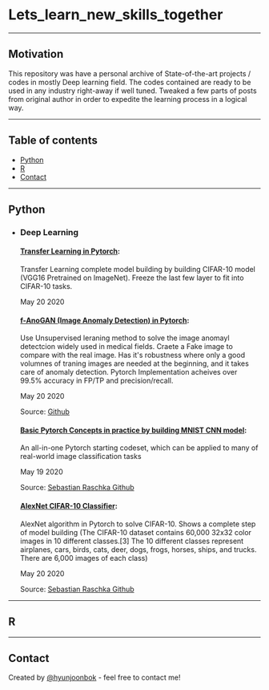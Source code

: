 # Lets_learn_new_skills_together

<hr>

## Motivation

This repository was have a personal archive of State-of-the-art projects / codes in mostly Deep learning field. 
The codes contained are ready to be used in any industry right-away if well tuned. Tweaked a few parts of posts from original author in order to expedite the learning process in a logical way.  

<hr>

## Table of contents
* [Python](#Python)
* [R](#R)
* [Contact](#Contact)

<hr>

## Python

- ### Deep Learning

   #### [Transfer Learning in Pytorch](https://github.com/hyunjoonbok/lets_learn_new_skills/blob/master/f-AnoGAN%20(Image%20Anomaly%20Detection)%20in%20Pytorch%20.ipynb): 
   <p>
    Transfer Learning complete model building by building CIFAR-10 model (VGG16 Pretrained on ImageNet). Freeze the last few layer to fit into CIFAR-10 tasks.
	</p>
   May 20 2020
   
   
   #### [f-AnoGAN (Image Anomaly Detection) in Pytorch](https://github.com/hyunjoonbok/lets_learn_new_skills/blob/master/f-AnoGAN%20(Image%20Anomaly%20Detection)%20in%20Pytorch%20.ipynb): 
   <p>
   Use Unsupervised leraning method to solve the image anomayl detectcion widely used in medical fields. Craete a Fake image to compare with the real image. Has it's robustness where only a good volumnes of traning images are needed at the beginning, and it takes care of anomaly detection. Pytorch Implementation acheives over 99.5% accuracy in FP/TP and precision/recall. 
	</p>
   May 20 2020
   
   Source: [Github](https://github.com/eriklindernoren/PyTorch-GAN/blob/master/implementations/wgan_gp/wgan_gp.py)    
   

   #### [Basic Pytorch Concepts in practice by building MNIST CNN model](https://github.com/hyunjoonbok/lets_learn_new_skills/blob/master/Basic%20Pytorch%20Concepts%20in%20practice%20by%20building%20MNIST%20CNN%20model%20.ipynb): 
   <p>
   An all-in-one Pytorch starting codeset, which can be applied to many of real-world image classification tasks 
	</p>
   May 19 2020
   
   Source: [Sebastian Raschka Github](https://github.com/rasbt/deeplearning-models)
   
   #### [AlexNet CIFAR-10 Classifier](https://github.com/hyunjoonbok/lets_learn_new_skills/blob/master/AlexNet%20CIFAR-10%20Classifier.ipynb): 
   <p>
   AlexNet algorithm in Pytorch to solve CIFAR-10. Shows a complete step of model building (The CIFAR-10 dataset contains 60,000 32x32 color images in 10 different classes.[3] The 10 different classes represent airplanes, cars, birds, cats, deer, dogs, frogs, horses, ships, and trucks. There are 6,000 images of each class) 
	</p>
   May 20 2020
   
   Source: [Sebastian Raschka Github](https://github.com/rasbt/deeplearning-models)   


<hr>

## R

<hr>

## Contact
Created by [@hyunjoonbok](https://www.linkedin.com/in/hyunjoonbok/) - feel free to contact me!
